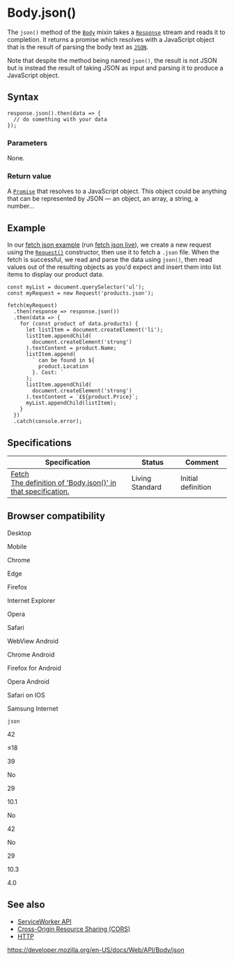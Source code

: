 # Body.json()

The `json()` method of the [`Body`](../body) mixin takes a [`Response`](../response) stream and reads it to completion. It returns a promise which resolves with a JavaScript object that is the result of parsing the body text as [`JSON`](https://developer.mozilla.org/en-US/docs/Web/JavaScript/Reference/Global_Objects/JSON).

Note that despite the method being named `json()`, the result is not JSON but is instead the result of taking JSON as input and parsing it to produce a JavaScript object.

## Syntax

    response.json().then(data => {
      // do something with your data
    });

### Parameters

None.

### Return value

A [`Promise`](https://developer.mozilla.org/en-US/docs/Web/JavaScript/Reference/Global_Objects/Promise) that resolves to a JavaScript object. This object could be anything that can be represented by JSON — an object, an array, a string, a number...

## Example

In our [fetch json example](https://github.com/mdn/fetch-examples/tree/master/fetch-json) (run [fetch json live](https://mdn.github.io/fetch-examples/fetch-json/)), we create a new request using the [`Request()`](../request/request) constructor, then use it to fetch a `.json` file. When the fetch is successful, we read and parse the data using `json()`, then read values out of the resulting objects as you'd expect and insert them into list items to display our product data.

    const myList = document.querySelector('ul');
    const myRequest = new Request('products.json');

    fetch(myRequest)
      .then(response => response.json())
      .then(data => {
        for (const product of data.products) {
          let listItem = document.createElement('li');
          listItem.appendChild(
            document.createElement('strong')
          ).textContent = product.Name;
          listItem.append(
            ` can be found in ${
              product.Location
            }. Cost: `
          );
          listItem.appendChild(
            document.createElement('strong')
          ).textContent = `£${product.Price}`;
          myList.appendChild(listItem);
        }
      })
      .catch(console.error);

## Specifications

<table><thead><tr class="header"><th>Specification</th><th>Status</th><th>Comment</th></tr></thead><tbody><tr class="odd"><td><a href="https://fetch.spec.whatwg.org/#dom-body-json">Fetch<br />
<span class="small">The definition of 'Body.json()' in that specification.</span></a></td><td><span class="spec-living">Living Standard</span></td><td>Initial definition</td></tr></tbody></table>

## Browser compatibility

Desktop

Mobile

Chrome

Edge

Firefox

Internet Explorer

Opera

Safari

WebView Android

Chrome Android

Firefox for Android

Opera Android

Safari on IOS

Samsung Internet

`json`

42

≤18

39

No

29

10.1

No

42

No

29

10.3

4.0

## See also

- [ServiceWorker API](../service_worker_api)
- [Cross-Origin Resource Sharing (CORS)](https://developer.mozilla.org/en-US/docs/Web/HTTP/CORS)
- [HTTP](https://developer.mozilla.org/en-US/docs/Web/HTTP)

<a href="https://developer.mozilla.org/en-US/docs/Web/API/Body/json" class="_attribution-link">https://developer.mozilla.org/en-US/docs/Web/API/Body/json</a>
